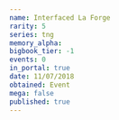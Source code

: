 ```yaml
---
name: Interfaced La Forge
rarity: 5
series: tng
memory_alpha:
bigbook_tier: -1
events: 0
in_portal: true
date: 11/07/2018
obtained: Event
mega: false
published: true
---
```



